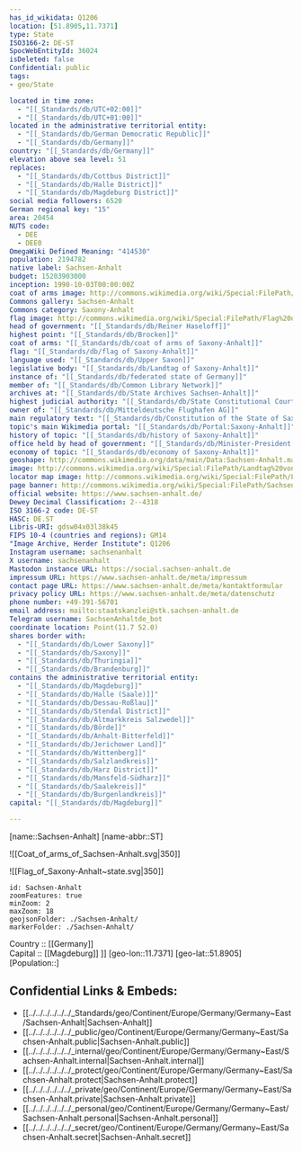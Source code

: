 ```yaml
---
has_id_wikidata: Q1206
location: [51.8905,11.7371] 
type: State
ISO3166-2: DE-ST
SpocWebEntityId: 36024
isDeleted: false
Confidential: public
tags:
- geo/State

located in time zone:
  - "[[_Standards/db/UTC+02:00]]"
  - "[[_Standards/db/UTC+01:00]]"
located in the administrative territorial entity:
  - "[[_Standards/db/German Democratic Republic]]"
  - "[[_Standards/db/Germany]]"
country: "[[_Standards/db/Germany]]"
elevation above sea level: 51
replaces:
  - "[[_Standards/db/Cottbus District]]"
  - "[[_Standards/db/Halle District]]"
  - "[[_Standards/db/Magdeburg District]]"
social media followers: 6520
German regional key: "15"
area: 20454
NUTS code:
  - DEE
  - DEE0
OmegaWiki Defined Meaning: "414530"
population: 2194782
native label: Sachsen-Anhalt
budget: 15203903000
inception: 1990-10-03T00:00:00Z
coat of arms image: http://commons.wikimedia.org/wiki/Special:FilePath/Wappen%20Sachsen-Anhalt.svg
Commons gallery: Sachsen-Anhalt
Commons category: Saxony-Anhalt
flag image: http://commons.wikimedia.org/wiki/Special:FilePath/Flag%20of%20Saxony-Anhalt%20%28state%29.svg
head of government: "[[_Standards/db/Reiner Haseloff]]"
highest point: "[[_Standards/db/Brocken]]"
coat of arms: "[[_Standards/db/coat of arms of Saxony-Anhalt]]"
flag: "[[_Standards/db/flag of Saxony-Anhalt]]"
language used: "[[_Standards/db/Upper Saxon]]"
legislative body: "[[_Standards/db/Landtag of Saxony-Anhalt]]"
instance of: "[[_Standards/db/federated state of Germany]]"
member of: "[[_Standards/db/Common Library Network]]"
archives at: "[[_Standards/db/State Archives Sachsen-Anhalt]]"
highest judicial authority: "[[_Standards/db/State Constitutional Court of Saxony-Anhalt]]"
owner of: "[[_Standards/db/Mitteldeutsche Flughafen AG]]"
main regulatory text: "[[_Standards/db/Constitution of the State of Saxony-Anhalt]]"
topic's main Wikimedia portal: "[[_Standards/db/Portal:Saxony-Anhalt]]"
history of topic: "[[_Standards/db/history of Saxony-Anhalt]]"
office held by head of government: "[[_Standards/db/Minister-President of Saxony-Anhalt]]"
economy of topic: "[[_Standards/db/economy of Saxony-Anhalt]]"
geoshape: http://commons.wikimedia.org/data/main/Data:Sachsen-Anhalt.map
image: http://commons.wikimedia.org/wiki/Special:FilePath/Landtag%20von%20Sachsen-Anhalt%20in%20Magdeburg.jpg
locator map image: http://commons.wikimedia.org/wiki/Special:FilePath/Locator%20map%20Saxony-Anhalt%20in%20Germany.svg
page banner: http://commons.wikimedia.org/wiki/Special:FilePath/Sachsen-Anhalt%20Wikivoyage%20banner.jpg
official website: https://www.sachsen-anhalt.de/
Dewey Decimal Classification: 2--4318
ISO 3166-2 code: DE-ST
HASC: DE.ST
Libris-URI: gdsw04x03l38k45
FIPS 10-4 (countries and regions): GM14
"Image Archive, Herder Institute": Q1206
Instagram username: sachsenanhalt
X username: sachsenanhalt
Mastodon instance URL: https://social.sachsen-anhalt.de
impressum URL: https://www.sachsen-anhalt.de/meta/impressum
contact page URL: https://www.sachsen-anhalt.de/meta/kontaktformular
privacy policy URL: https://www.sachsen-anhalt.de/meta/datenschutz
phone number: +49-391-56701
email address: mailto:staatskanzlei@stk.sachsen-anhalt.de
Telegram username: SachsenAnhaltde_bot
coordinate location: Point(11.7 52.0)
shares border with:
  - "[[_Standards/db/Lower Saxony]]"
  - "[[_Standards/db/Saxony]]"
  - "[[_Standards/db/Thuringia]]"
  - "[[_Standards/db/Brandenburg]]"
contains the administrative territorial entity:
  - "[[_Standards/db/Magdeburg]]"
  - "[[_Standards/db/Halle (Saale)]]"
  - "[[_Standards/db/Dessau-Roßlau]]"
  - "[[_Standards/db/Stendal District]]"
  - "[[_Standards/db/Altmarkkreis Salzwedel]]"
  - "[[_Standards/db/Börde]]"
  - "[[_Standards/db/Anhalt-Bitterfeld]]"
  - "[[_Standards/db/Jerichower Land]]"
  - "[[_Standards/db/Wittenberg]]"
  - "[[_Standards/db/Salzlandkreis]]"
  - "[[_Standards/db/Harz District]]"
  - "[[_Standards/db/Mansfeld-Südharz]]"
  - "[[_Standards/db/Saalekreis]]"
  - "[[_Standards/db/Burgenlandkreis]]"
capital: "[[_Standards/db/Magdeburg]]"

---
```


[name::Sachsen-Anhalt] 
[name-abbr::ST] 

![[Coat_of_arms_of_Sachsen-Anhalt.svg|350]]  

![[Flag_of_Saxony-Anhalt~state.svg|350]]  

```leaflet
id: Sachsen-Anhalt
zoomFeatures: true 
minZoom: 2 
maxZoom: 18
geojsonFolder: ./Sachsen-Anhalt/
markerFolder: ./Sachsen-Anhalt/
```

Country :: [[Germany]]  
Capital :: [[Magdeburg]] ]] 
[geo-lon::11.7371] 
[geo-lat::51.8905] 
[Population::] 



## Confidential Links & Embeds: 
- [[../../../../../../_Standards/geo/Continent/Europe/Germany/Germany~East/Sachsen-Anhalt|Sachsen-Anhalt]] 
- [[../../../../../../_public/geo/Continent/Europe/Germany/Germany~East/Sachsen-Anhalt.public|Sachsen-Anhalt.public]] 
- [[../../../../../../_internal/geo/Continent/Europe/Germany/Germany~East/Sachsen-Anhalt.internal|Sachsen-Anhalt.internal]] 
- [[../../../../../../_protect/geo/Continent/Europe/Germany/Germany~East/Sachsen-Anhalt.protect|Sachsen-Anhalt.protect]] 
- [[../../../../../../_private/geo/Continent/Europe/Germany/Germany~East/Sachsen-Anhalt.private|Sachsen-Anhalt.private]] 
- [[../../../../../../_personal/geo/Continent/Europe/Germany/Germany~East/Sachsen-Anhalt.personal|Sachsen-Anhalt.personal]] 
- [[../../../../../../_secret/geo/Continent/Europe/Germany/Germany~East/Sachsen-Anhalt.secret|Sachsen-Anhalt.secret]] 
